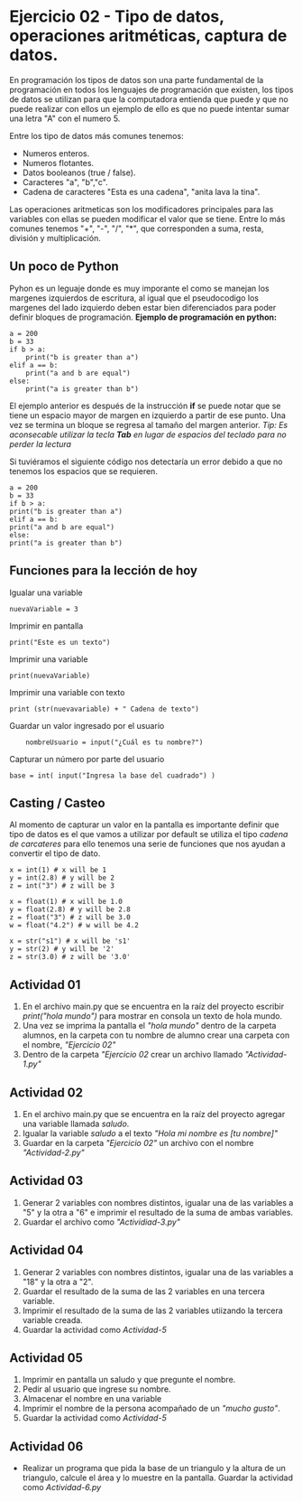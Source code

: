 


# Ejercicio 02 - Tipo de datos, operaciones aritméticas, captura de datos.

En programación los tipos de datos son una parte fundamental de la programación en todos los lenguajes de programación que existen, los tipos de datos se utilizan para que la computadora entienda que puede y que no puede realizar con ellos un ejemplo de ello es que no puede intentar sumar una letra "A" con el numero 5. 

Entre los tipo de datos más comunes tenemos: 
-  Numeros enteros.
-  Numeros flotantes.
-  Datos booleanos (true / false).
-  Caracteres "a", "b","c".
-  Cadena de caracteres "Esta es una cadena", "anita lava la tina".

Las operaciones aritmeticas son los modificadores principales para las variables con ellas se pueden modificar el valor que se tiene. Entre lo más comunes tenemos "+", "-", "/", "\*", que corresponden a suma, resta, división y multiplicación.  
## Un poco de Python
Pyhon es un leguaje donde es muy imporante el como se manejan los margenes izquierdos de escritura, al igual que el pseudocodigo los margenes del lado izquierdo deben estar bien diferenciados para poder definir bloques de programación. **Ejemplo de programación en python:**

    a = 200  
    b = 33  
    if b > a:  
	    print("b is greater than a")  
    elif a == b:  
	    print("a and b are equal")  
    else:  
	    print("a is greater than b")
	    
El ejemplo anterior  es después de la instrucción **if** se puede notar que se tiene un espacio mayor de margen en izquierdo a partir de ese punto. Una vez se termina un bloque se regresa al tamaño del margen anterior. *Tip: Es aconsecable utilizar la tecla **Tab** en lugar de espacios del teclado para no perder la lectura*

Si tuviéramos el siguiente código nos detectaría un error debido a que no tenemos los espacios que se requieren. 

    a = 200  
    b = 33  
    if b > a:  
    print("b is greater than a")  
    elif a == b:  
    print("a and b are equal")  
    else:  
    print("a is greater than b")
    	    
## Funciones para la lección de hoy
Igualar una variable

    nuevaVariable = 3
Imprimir en pantalla

    print("Este es un texto")
Imprimir una variable

    print(nuevaVariable)
Imprimir una variable con texto

    print (str(nuevavariable) + " Cadena de texto")
Guardar un valor ingresado por el usuario

	    nombreUsuario = input("¿Cuál es tu nombre?")

Capturar un número por parte del usuario

    base = int( input("Ingresa la base del cuadrado") )
## Casting / Casteo
Al momento de capturar un valor en la pantalla es importante definir que tipo de datos es el que vamos a utilizar por default se utiliza el tipo  *cadena de carcateres* para ello tenemos una serie de funciones que nos ayudan a convertir el tipo de dato. 

    x = int(1) # x will be 1  
    y = int(2.8) # y will be 2  
    z = int("3") # z will be 3
     
    x = float(1) # x will be 1.0  
    y = float(2.8) # y will be 2.8  
    z = float("3") # z will be 3.0  
    w = float("4.2") # w will be 4.2
    
    x = str("s1") # x will be 's1'  
    y = str(2) # y will be '2'  
    z = str(3.0) # z will be '3.0'

## Actividad 01
1. En el archivo main.py que se encuentra en la raíz del proyecto escribir *print("hola mundo")* para mostrar en consola un texto de hola mundo.
2. Una vez se imprima la pantalla el *"hola mundo"* dentro de la carpeta alumnos, en la carpeta con tu nombre de alumno crear una carpeta con el nombre, *"Ejercicio 02"*
3. Dentro de la carpeta *"Ejercicio 02* crear un archivo llamado *"Actividad-1.py"*

## Actividad 02
1. En el archivo main.py que se encuentra en la raíz del proyecto agregar una variable llamada *saludo*.
2. Igualar la variable *saludo* a el texto *"Hola mi nombre es [tu nombre]"*
3. Guardar en la carpeta *"Ejercicio 02"* un archivo con el nombre *"Actividad-2.py"*

## Actividad 03
1. Generar 2 variables con nombres distintos, igualar una de las variables a "5" y la otra a "6" e imprimir el resultado de la suma de ambas variables. 
2. Guardar el archivo como *"Actividiad-3.py"*

## Actividad 04 
1. Generar 2 variables con nombres distintos, igualar una de las variables a "18" y la otra a "2".
2. Guardar el resultado de la suma de las 2 variables en una tercera variable. 
3. Imprimir el resultado de la suma de las 2 variables utiizando la tercera variable creada.
4. Guardar la actividad como *Actividad-5*

## Actividad 05
1. Imprimir en pantalla un saludo y que pregunte el nombre.
2. Pedir al usuario que ingrese su nombre. 
3. Almacenar el nombre en una variable
3. Imprimir el nombre de la persona acompañado de un *"mucho gusto"*.
4. Guardar la actividad como *Actividad-5*

## Actividad 06
- Realizar un programa que pida la base de un triangulo y la altura de un triangulo, calcule el área y lo muestre en la pantalla. Guardar la actividad como *Actividad-6.py*


